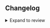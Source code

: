 ## Changelog

<details>
  <summary>Expand to review</summary>

| Version | Date       | Pull Request                                             | Subject                    |
|:--------|:-----------|:---------------------------------------------------------|:---------------------------|
| 0.0.1   | 2024-10-11 | [46742](https://github.com/airbytehq/airbyte/pull/46742) | Minimal nop implementation |

</details>